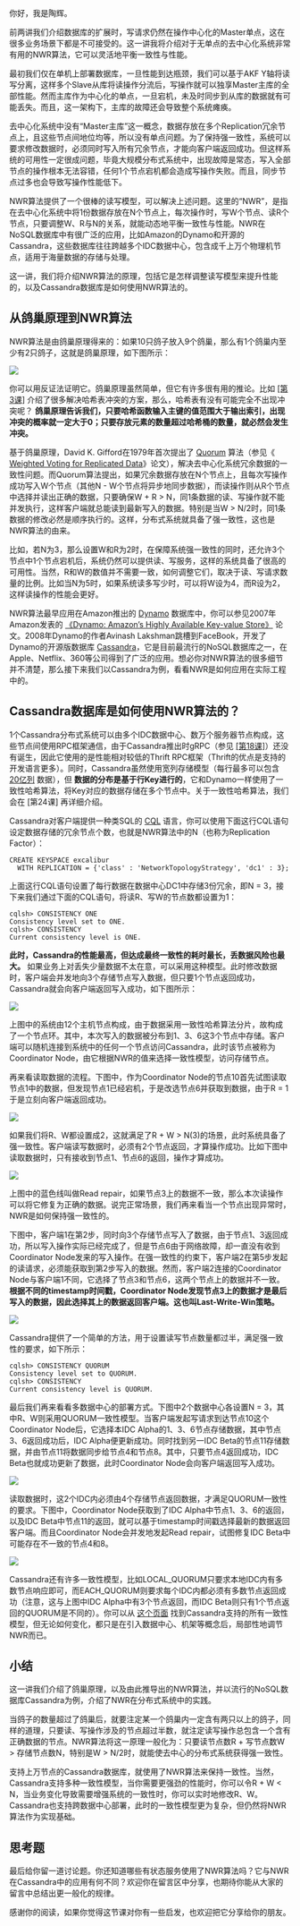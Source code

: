 你好，我是陶辉。

前两讲我们介绍数据库的扩展时，写请求仍然在操作中心化的Master单点，这在很多业务场景下都是不可接受的。这一讲我将介绍对于无单点的去中心化系统非常有用的NWR算法，它可以灵活地平衡一致性与性能。

最初我们仅在单机上部署数据库，一旦性能到达瓶颈，我们可以基于AKF Y轴将读写分离，这样多个Slave从库将读操作分流后，写操作就可以独享Master主库的全部性能。然而主库作为中心化的单点，一旦宕机，未及时同步到从库的数据就有可能丢失。而且，这一架构下，主库的故障还会导致整个系统瘫痪。

去中心化系统中没有“Master主库”这一概念，数据存放在多个Replication冗余节点上，且这些节点间地位均等，所以没有单点问题。为了保持强一致性，系统可以要求修改数据时，必须同时写入所有冗余节点，才能向客户端返回成功。但这样系统的可用性一定很成问题，毕竟大规模分布式系统中，出现故障是常态，写入全部节点的操作根本无法容错，任何1个节点宕机都会造成写操作失败。而且，同步节点过多也会导致写操作性能低下。

NWR算法提供了一个很棒的读写模型，可以解决上述问题。这里的“NWR”，是指在去中心化系统中将1份数据存放在N个节点上，每次操作时，写W个节点、读R个节点，只要调整W、R与N的关系，就能动态地平衡一致性与性能。NWR在NoSQL数据库中有很广泛的应用，比如Amazon的Dynamo和开源的Cassandra，这些数据库往往跨越多个IDC数据中心，包含成千上万个物理机节点，适用于海量数据的存储与处理。

这一讲，我们将介绍NWR算法的原理，包括它是怎样调整读写模型来提升性能的，以及Cassandra数据库是如何使用NWR算法的。

## 从鸽巢原理到NWR算法

NWR算法是由鸽巢原理得来的：如果10只鸽子放入9个鸽巢，那么有1个鸽巢内至少有2只鸽子，这就是鸽巢原理，如下图所示：

[![](https://static001.geekbang.org/resource/image/83/17/835a454f1ecb8d6edb5a1c2059082d17.jpg?wh=1246*1010)](https://zh.wikipedia.org/wiki/%E9%B4%BF%E5%B7%A2%E5%8E%9F%E7%90%86)

你可以用反证法证明它。鸽巢原理虽然简单，但它有许多很有用的推论。比如 [\[第3课\]](https://time.geekbang.org/column/article/232351) 介绍了很多解决哈希表冲突的方案，那么，哈希表有没有可能完全不出现冲突呢？ **鸽巢原理告诉我们，只要哈希函数输入主键的值范围大于输出索引，出现冲突的概率就一定大于0；只要存放元素的数量超过哈希桶的数量，就必然会发生冲突。**

基于鸽巢原理，David K. Gifford在1979年首次提出了 [Quorum](https://en.wikipedia.org/wiki/Quorum_(distributed_computing)) 算法（参见《 [Weighted Voting for Replicated Data](https://dl.acm.org/doi/epdf/10.1145/800215.806583)》论文），解决去中心化系统冗余数据的一致性问题。而Quorum算法提出，如果冗余数据存放在N个节点上，且每次写操作成功写入W个节点（其他N - W个节点将异步地同步数据），而读操作则从R个节点中选择并读出正确的数据，只要确保W + R > N，同1条数据的读、写操作就不能并发执行，这样客户端就总能读到最新写入的数据。特别是当W > N/2时，同1条数据的修改必然是顺序执行的。这样，分布式系统就具备了强一致性，这也是NWR算法的由来。

比如，若N为3，那么设置W和R为2时，在保障系统强一致性的同时，还允许3个节点中1个节点宕机后，系统仍然可以提供读、写服务，这样的系统具备了很高的可用性。当然，R和W的数值并不需要一致，如何调整它们，取决于读、写请求数量的比例。比如当N为5时，如果系统读多写少时，可以将W设为4，而R设为2，这样读操作的性能会更好。

NWR算法最早应用在Amazon推出的 [Dynamo](https://en.wikipedia.org/wiki/Dynamo_(storage_system)) 数据库中，你可以参见2007年Amazon发表的 [《Dynamo: Amazon’s Highly Available Key-value Store》](https://www.allthingsdistributed.com/files/amazon-dynamo-sosp2007.pdf) 论文。2008年Dynamo的作者Avinash Lakshman跳槽到FaceBook，开发了Dynamo的开源版数据库 [Cassandra](https://zh.wikipedia.org/wiki/Cassandra)，它是目前最流行的NoSQL数据库之一，在Apple、Netflix、360等公司得到了广泛的应用。想必你对NWR算法的很多细节并不清楚，那么接下来我们以Cassandra为例，看看NWR是如何应用在实际工程中的。

## Cassandra数据库是如何使用NWR算法的？

1个Cassandra分布式系统可以由多个IDC数据中心、数万个服务器节点构成，这些节点间使用RPC框架通信，由于Cassandra推出时gRPC（参见 [\[第18课\]](https://time.geekbang.org/column/article/247812)）还没有诞生，因此它使用的是性能相对较低的Thrift RPC框架（Thrift的优点是支持的开发语言更多）。同时，Cassandra虽然使用宽列存储模型（每行最多可以包含 [20亿列](https://docs.datastax.com/en/cql-oss/3.x/cql/cql_reference/refLimits.html) 数据），但 **数据的分布是基于行Key进行的**，它和Dynamo一样使用了一致性哈希算法，将Key对应的数据存储在多个节点中。关于一致性哈希算法，我们会在 \[第24课\] 再详细介绍。

Cassandra对客户端提供一种类SQL的 [CQL](https://cassandra.apache.org/doc/latest/cql/index.html) 语言，你可以使用下面这行CQL语句设定数据存储的冗余节点个数，也就是NWR算法中的N（也称为Replication Factor）：

```
CREATE KEYSPACE excalibur
  WITH REPLICATION = {'class' : 'NetworkTopologyStrategy', 'dc1' : 3};

```

上面这行CQL语句设置了每行数据在数据中心DC1中存储3份冗余，即N = 3，接下来我们通过下面的CQL语句，将读R、写W的节点数都设置为1：

```
cqlsh> CONSISTENCY ONE
Consistency level set to ONE.
cqlsh> CONSISTENCY
Current consistency level is ONE.

```

**此时，Cassandra的性能最高，但达成最终一致性的耗时最长，丢数据风险也最大。** 如果业务上对丢失少量数据不太在意，可以采用这种模型。此时修改数据时，客户端会并发地向3个存储节点写入数据，但只要1个节点返回成功，Cassandra就会向客户端返回写入成功，如下图所示：

[![](https://static001.geekbang.org/resource/image/74/1d/742a430b92bb3b235294805b7073991d.png?wh=606*415)](https://docs.datastax.com/en/cassandra-oss/3.x/cassandra/dml)

上图中的系统由12个主机节点构成，由于数据采用一致性哈希算法分片，故构成了一个节点环。其中，本次写入的数据被分布到1、3、6这3个节点中存储。客户端可以随机连接到系统中的任何一个节点访问Cassandra，此时该节点被称为Coordinator Node，由它根据NWR的值来选择一致性模型，访问存储节点。

再来看读取数据的流程。下图中，作为Coordinator Node的节点10首先试图读取节点1中的数据，但发现节点1已经宕机，于是改选节点6并获取到数据，由于R = 1于是立刻向客户端返回成功。

![](https://static001.geekbang.org/resource/image/50/d6/5038a63ce8a5cd23fcb6ba2e14b59cd6.jpg?wh=609*443)

如果我们将R、W都设置成2，这就满足了R + W > N(3)的场景，此时系统具备了强一致性。客户端读写数据时，必须有2个节点返回，才算操作成功。比如下图中读取数据时，只有接收到节点1、节点6的返回，操作才算成功。

![](https://static001.geekbang.org/resource/image/8d/0f/8dc00f0a82676cb54d21880e7b60c20f.jpg?wh=610*457)

上图中的蓝色线叫做Read repair，如果节点3上的数据不一致，那么本次读操作可以将它修复为正确的数据。说完正常场景，我们再来看当一个节点出现异常时，NWR是如何保持强一致性的。

下图中，客户端1在第2步，同时向3个存储节点写入了数据，由于节点1、3返回成功，所以写入操作实际已经完成了，但是节点6由于网络故障，却一直没有收到Coordinator Node发来的写入操作。在强一致性的约束下，客户端2在第5步发起的读请求，必须能获取到第2步写入的数据。然而，客户端2连接的Coordinator Node与客户端1不同，它选择了节点3和节点6，这两个节点上的数据并不一致。 **根据不同的timestamp时间戳，Coordinator Node发现节点3上的数据才是最后写入的数据，因此选择其上的数据返回客户端。这也叫Last-Write-Win策略。**

[![](https://static001.geekbang.org/resource/image/4b/fa/4bc3308298395b7a57d9d540a79aa7fa.jpg?wh=7306*3486)](https://blog.scottlogic.com/2017/10/06/cassandra-eventual-consistency.html)

Cassandra提供了一个简单的方法，用于设置读写节点数量都过半，满足强一致性的要求，如下所示：

```
cqlsh> CONSISTENCY QUORUM
Consistency level set to QUORUM.
cqlsh> CONSISTENCY
Current consistency level is QUORUM.

```

最后我们再来看看多数据中心的部署方式。下图中2个数据中心各设置N = 3，其中R、W则采用QUORUM一致性模型。当客户端发起写请求到达节点10这个Coordinator Node后，它选择本IDC Alpha的1、3、6节点存储数据，其中节点3、6返回成功后，IDC Alpha便更新成功。同时找到另一IDC Beta的节点11存储数据，并由节点11将数据同步给节点4和节点8。其中，只要节点4返回成功，IDC Beta也就成功更新了数据，此时Coordinator Node会向客户端返回写入成功。

![](https://static001.geekbang.org/resource/image/5f/00/5fe2fa80bb20e04d25c41ed5986c0c00.jpg?wh=618*811)

读取数据时，这2个IDC内必须由4个存储节点返回数据，才满足QUORUM一致性的要求。下图中，Coordinator Node获取到了IDC Alpha中节点1、3、6的返回，以及IDC Beta中节点11的返回，就可以基于timestamp时间戳选择最新的数据返回客户端。而且Coordinator Node会并发地发起Read repair，试图修复IDC Beta中可能存在不一致的节点4和8。

![](https://static001.geekbang.org/resource/image/59/19/59564438445fb26d2e8993a50a23df19.jpg?wh=614*892)

Cassandra还有许多一致性模型，比如LOCAL\_QUORUM只要求本地IDC内有多数节点响应即可，而EACH\_QUORUM则要求每个IDC内都必须有多数节点返回成功（注意，这与上图中IDC Alpha中有3个节点返回，而IDC Beta则只有1个节点返回的QUORUM是不同的）。你可以从 [这个页面](https://docs.datastax.com/en/cassandra-oss/3.x/cassandra/dml/dmlConfigConsistency.html) 找到Cassandra支持的所有一致性模型，但无论如何变化，都只是在引入数据中心、机架等概念后，局部性地调节NWR而已。

## 小结

这一讲我们介绍了鸽巢原理，以及由此推导出的NWR算法，并以流行的NoSQL数据库Cassandra为例，介绍了NWR在分布式系统中的实践。

当鸽子的数量超过了鸽巢后，就要注定某一个鸽巢内一定含有两只以上的鸽子，同样的道理，只要读、写操作涉及的节点超过半数，就注定读写操作总包含一个含有正确数据的节点。NWR算法将这一原理一般化为：只要读节点数R + 写节点数W > 存储节点数N，特别是W > N/2时，就能使去中心的分布式系统获得强一致性。

支持上万节点的Cassandra数据库，就使用了NWR算法来保持一致性。当然，Cassandra支持多种一致性模型，当你需要更强劲的性能时，你可以令R + W < N，当业务变化导致需要增强系统的一致性时，你可以实时地修改R、W。Cassandra也支持跨数据中心部署，此时的一致性模型更为复杂，但仍然将NWR算法作为实现基础。

## 思考题

最后给你留一道讨论题。你还知道哪些有状态服务使用了NWR算法吗？它与NWR在Cassandra中的应用有何不同？欢迎你在留言区中分享，也期待你能从大家的留言中总结出更一般化的规律。

感谢你的阅读，如果你觉得这节课对你有一些启发，也欢迎把它分享给你的朋友。